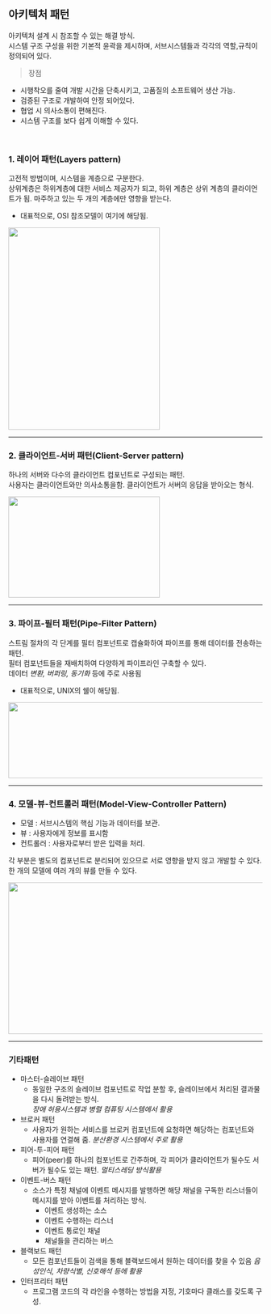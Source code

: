 ## 아키텍처 패턴
아키텍처 설계 시 참조할 수 있는 해결 방식. <br/>
시스템 구조 구성을 위한 기본적 윤곽을 제시하며, 서브시스템들과 각각의 역할,규칙이 정의되어 있다.

> 장점
- 시행착오를 줄여 개발 시간을 단축시키고, 고품질의 소프트웨어 생산 가능.
- 검증된 구조로 개발하여 안정 되어있다. 
- 협업 시 의사소통이 편해진다.
- 시스템 구조를 보다 쉽게 이해할 수 있다.
<br/>

### 1. 레이어 패턴(Layers pattern)
고전적 방법이며, 시스템을 계층으로 구분한다. <br/>
상위계층은 하위계층에 대한 서비스 제공자가 되고, 하위 계층은 상위 계층의 클라이언트가 됨.
마주하고 있는 두 개의 계층에만 영향을 받는다. 
- 대표적으로, OSI 참조모델이 여기에 해당됨.

<img src="https://user-images.githubusercontent.com/37688723/163346495-5b9ab772-5bca-4a15-b875-dd0bb7d3e9ce.jpg" width="300px" height="400px"></img>

---

### 2. 클라이언트-서버 패턴(Client-Server pattern)
하나의 서버와 다수의 클라이언트 컴포넌트로 구성되는 패턴. <br/>
사용자는 클라이언트와만 의사소통을함. 클라이언트가 서버의 응답을 받아오는 형식.

<img src="https://user-images.githubusercontent.com/37688723/163347062-858933ca-e214-4e14-8758-9a3008f5aa16.jpg" width="300px" height="200px"></img>

---

### 3. 파이프-필터 패턴(Pipe-Filter Pattern)
스트림 절차의 각 단계를 필터 컴포넌트로 캡슐화하여 파이프를 통해 데이터를 전송하는 패턴.<br/>
필터 컴포넌트들을 재배치하여 다양하게 파이프라인 구축할 수 있다.<br/>
데이터 *변환, 버퍼링, 동기화* 등에 주로 사용됨

- 대표적으로, UNIX의 쉘이 해당됨.

<img src="https://user-images.githubusercontent.com/37688723/163358225-3c9955e7-7a9e-459b-b021-0c90f6d0f621.jpg" width="800px" height="150px"></img>

---

### 4. 모델-뷰-컨트롤러 패턴(Model-View-Controller Pattern)
- 모델 : 서브시스템의 핵심 기능과 데이터를 보관.
- 뷰 : 사용자에게 정보를 표시함
- 컨트롤러 : 사용자로부터 받은 입력을 처리.

각 부분은 별도의 컴포넌트로 분리되어 있으므로 서로 영향을 받지 않고 개발할 수 있다.<br/>
한 개의 모델에 여러 개의 뷰를 만들 수 있다.

<img src="https://user-images.githubusercontent.com/37688723/163359211-9a1bf935-b93e-45e9-ba0b-0822443dfaf6.jpg" width="600px" height="300px"></img>

---

### 기타패턴

- 마스터-슬레이브 패턴 
  - 동일한 구조의 슬레이브 컴포넌트로 작업 분할 후, 슬레이브에서 처리된 결과물을 다시 돌려받는 방식. <br/> *장애 허용시스템과 병렬 컴퓨팅 시스템에서 활용*
- 브로커 패턴 
  - 사용자가 원하는 서비스를 브로커 컴포넌트에 요청하면 해당하는 컴포넌트와 사용자를 연결해 줌. *분산환경 시스템에서 주로 활용*
- 피어-투-피어 패턴 
  - 피어(peer)를 하나의 컴포넌트로 간주하며, 각 피어가 클라이언트가 될수도 서버가 될수도 있는 패턴. *멀티스레딩 방식활용*
- 이벤트-버스 패턴 
  - 소스가 특정 채널에 이벤트 메시지를 발행하면 해당 채널을 구독한 리스너들이 메시지를 받아 이벤트를 처리하는 방식.
    - 이벤트 생성하는 소스
    - 이벤트 수행하는 리스너
    - 이벤트 통로인 채널
    - 채널들을 관리하는 버스
- 블랙보드 패턴
  - 모든 컴포넌트들이 검색을 통해 블랙보드에서 원하는 데이터를 찾을 수 있음 *음성인식, 차량식별, 신호해석 등에 활용*
- 인터프리터 패턴 
  - 프로그램 코드의 각 라인을 수행하는 방법을 지정, 기호마다 클래스를 갖도록 구성.

    
